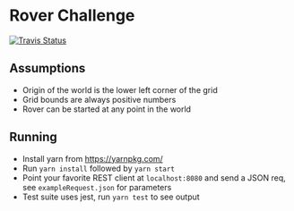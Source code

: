# Rover Challenge
<a href="https://travis-ci.org/parrott-kevin/rover-challenge"><img alt="Travis Status" src="https://travis-ci.org/parrott-kevin/rover-challenge.svg"></a>

## Assumptions
* Origin of the world is the lower left corner of the grid
* Grid bounds are always positive numbers
* Rover can be started at any point in the world

## Running
* Install yarn from https://yarnpkg.com/
* Run `yarn install` followed by `yarn start`
* Point your favorite REST client at `localhost:8080` and send a JSON req, see `exampleRequest.json` for parameters
* Test suite uses jest, run `yarn test` to see output
